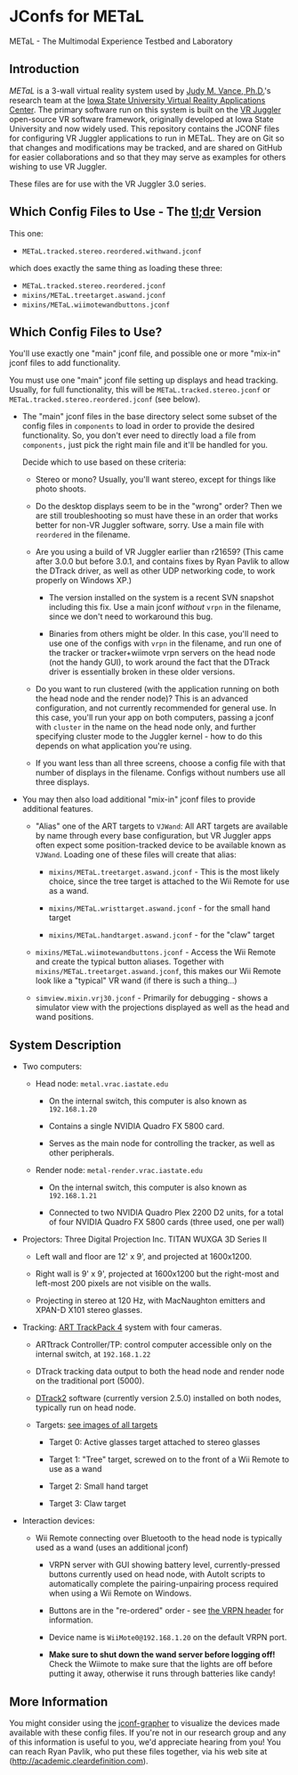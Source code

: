 JConfs for METaL
================

METaL - The Multimodal Experience Testbed and Laboratory

Introduction
------------

*METaL* is a 3-wall virtual reality system used by [Judy M. Vance,
Ph.D.](http://www.vrac.iastate.edu/~jmvance/)'s research team at the
[Iowa State University Virtual Reality Applications
Center](http://www.vrac.iastate.edu/). The primary software run on this
system is built on the [VR Juggler](http://vrjuggler.googlecode.com)
open-source VR software framework, originally developed at Iowa State
University and now widely used. This repository contains the JCONF files
for configuring VR Juggler applications to run in METaL. They are on Git
so that changes and modifications may be tracked, and are shared on
GitHub for easier collaborations and so that they may serve as examples
for others wishing to use VR Juggler.

These files are for use with the VR Juggler 3.0 series.

Which Config Files to Use - The [tl;dr][1] Version
--------------------------------------------------
This one:

* `METaL.tracked.stereo.reordered.withwand.jconf`

which does exactly the same thing as loading these three:

* `METaL.tracked.stereo.reordered.jconf`
* `mixins/METaL.treetarget.aswand.jconf`
* `mixins/METaL.wiimotewandbuttons.jconf`

Which Config Files to Use?
--------------------------

You'll use exactly one "main" jconf file, and possible one or more
"mix-in" jconf files to add functionality.

You must use one "main" jconf file setting up displays and head
tracking. Usually, for full functionality, this will be
`METaL.tracked.stereo.jconf` or `METaL.tracked.stereo.reordered.jconf`
(see below).

* The "main" jconf files in the base directory select some subset
	of the config files in `components` to load in order to provide
	the desired functionality. So, you don't ever need to directly
	load a file from `components,` just pick the right main file and
	it'll be handled for you.

	Decide which to use based on these criteria:

	* Stereo or mono? Usually, you'll want stereo, except for things
		like photo shoots.

	* Do the desktop displays seem to be in the "wrong" order? Then
		we are still troubleshooting so must have these in an order
		that works better for non-VR Juggler software, sorry. Use a
		main file with `reordered` in the filename.

	* Are you using a build of VR Juggler earlier than r21659? (This
		came after 3.0.0 but before 3.0.1, and contains fixes by
		Ryan Pavlik to allow the DTrack driver, as well as other UDP
		networking code, to work properly on Windows XP.)

		* The version installed on the system is a recent SVN snapshot
			including this fix. Use a main jconf *without* `vrpn` in
			the filename, since we don't need to workaround this
			bug.

		* Binaries from others might be older. In this case, you'll
			need to use one of the configs with `vrpn` in the
			filename, and run one of the tracker or tracker+wiimote
			vrpn servers on the head node (not the handy GUI), to
			work around the fact that the DTrack driver is
			essentially broken in these older versions.

	* Do you want to run clustered (with the application running on
		both the head node and the render node)? This is an advanced
		configuration, and not currently recommended for general
		use. In this case, you'll run your app on both computers,
		passing a jconf with `cluster` in the name on the head node
		only, and further specifying cluster mode to the Juggler
		kernel - how to do this depends on what application you're
		using.

	* If you want less than all three screens, choose a config file
		with that number of displays in the filename. Configs
		without numbers use all three displays.

* You may then also load additional "mix-in" jconf files to provide
	additional features.

	* "Alias" one of the ART targets to `VJWand`: All ART targets are
		available by name through every base configuration, but VR
		Juggler apps often expect some position-tracked device to be
		available known as `VJWand`. Loading one of these files will
		create that alias:

		* `mixins/METaL.treetarget.aswand.jconf` - This is the most
			likely choice, since the tree target is attached to the Wii
			Remote for use as a wand.

		* `mixins/METaL.wristtarget.aswand.jconf` - for the small hand
			target

		* `mixins/METaL.handtarget.aswand.jconf` - for the "claw" target

	* `mixins/METaL.wiimotewandbuttons.jconf` - Access the Wii Remote
		and create the typical button aliases. Together with
		`mixins/METaL.treetarget.aswand.jconf`, this makes our Wii
		Remote look like a "typical" VR wand (if there is such a
		thing...)

	* `simview.mixin.vrj30.jconf` - Primarily for debugging - shows a
		simulator view with the projections displayed as well as the
		head and wand positions.

System Description
------------------

* Two computers:

	* Head node: `metal.vrac.iastate.edu`

		* On the internal switch, this computer is also known as
			`192.168.1.20`

		* Contains a single NVIDIA Quadro FX 5800 card.

		* Serves as the main node for controlling the tracker, as
			well as other peripherals.

	* Render node: `metal-render.vrac.iastate.edu`

		* On the internal switch, this computer is also known as
			`192.168.1.21`

		* Connected to two NVIDIA Quadro Plex 2200 D2 units, for a
			total of four NVIDIA Quadro FX 5800 cards (three used,
			one per wall)

* Projectors: Three Digital Projection Inc. TITAN WUXGA 3D Series II

	* Left wall and floor are 12' x 9', and projected at 1600x1200.

	* Right wall is 9' x 9', projected at 1600x1200 but the
		right-most and left-most 200 pixels are not visible on the
		walls.

	* Projecting in stereo at 120 Hz, with MacNaughton emitters and
		XPAN-D X101 stereo glasses.

* Tracking: [ART TrackPack
	4](http://www.ar-tracking.de/TrackPack4.254.0.html) system with
	four cameras.

	* ARTtrack Controller/TP: control computer accessible only on
		the internal switch, at `192.168.1.22`

	* DTrack tracking data output to both the head node and render
		node on the traditional port (5000).

	* [DTrack2](http://www.ar-tracking.de/Tracking-software-DTrack2.19.0.html)
		software (currently version 2.5.0) installed on both nodes,
		typically run on head node.

	* Targets: [see images of all
		targets](http://www.ar-tracking.de/Standard-Targets.59+B6Jkw9MA__.0.html)

		* Target 0: Active glasses target attached to stereo glasses

		* Target 1: "Tree" target, screwed on to the front of a Wii
			Remote to use as a wand

		* Target 2: Small hand target

		* Target 3: Claw target

* Interaction devices:

	* Wii Remote connecting over Bluetooth to the head node is
		typically used as a wand (uses an additional jconf)

		* VRPN server with GUI showing battery level,
			currently-pressed buttons currently used on head node,
			with AutoIt scripts to automatically complete the
			pairing-unpairing process required when using a Wii
			Remote on Windows.

		* Buttons are in the "re-ordered" order - see [the VRPN
			header][2] for information.
		
		* Device name is `WiiMote0@192.168.1.20` on the default VRPN port.
		
		* **Make sure to shut down the wand server before logging off!**
			Check the Wiimote to make sure that the lights are off
			before putting it away, otherwise it runs through batteries
			like candy!

More Information
----------------

You might consider using the
[jconf-grapher](https://github.com/rpavlik/jconf-grapher) to visualize
the devices made available with these config files. If you're not in our
research group and any of this information is useful to you, we'd
appreciate hearing from you! You can reach Ryan Pavlik, who put these
files together, via his web site at (http://academic.cleardefinition.com).



[1]: http://en.wiktionary.org/wiki/TLDR "Too long, didn't read"
[2]: https://cvs.cs.unc.edu/git/?p=vrpn.git;a=blob;f=vrpn_WiiMote.h;hb=HEAD "VRPN WiiMote header"
